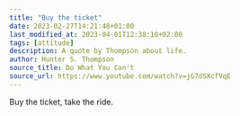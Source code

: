```yaml
---
title: "Buy the ticket"
date: 2023-02-27T14:21:48+01:00
last_modified_at: 2023-04-01T12:38:10+02:00
tags: [attitude]
description: A quote by Thompson about life.
author: Hunter S. Thompson
source_title: Do What You Can't
source_url: https://www.youtube.com/watch?v=jG7dSXcfVqE
---
```


Buy the ticket, take the ride.
